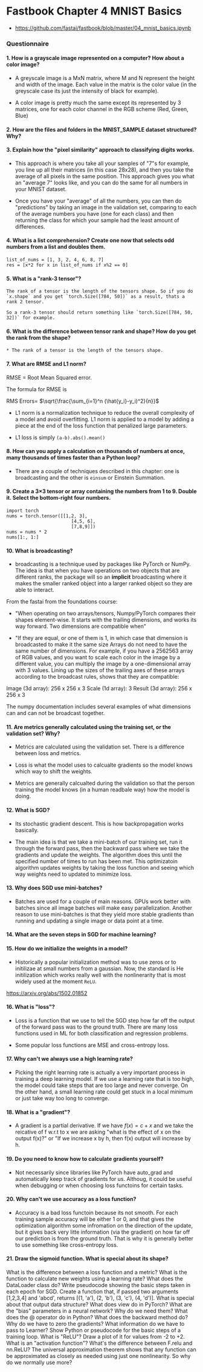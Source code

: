 # Fastbook Chapter 4 MNIST Basics

* https://github.com/fastai/fastbook/blob/master/04_mnist_basics.ipynb



### Questionnaire


#### 1. How is a grayscale image represented on a computer? How about a color image?

  * A greyscale image is a MxN matrix, where M and N represent the height and width of the image. Each value in the matrix is the color value (in the greyscale case its just the intensity of black for example). 

  * A color image is pretty much the same except its represented by 3 matrices, one for each color channel in the RGB scheme (Red, Green, Blue)



#### 2. How are the files and folders in the MNIST_SAMPLE dataset structured? Why?


#### 3. Explain how the "pixel similarity" approach to classifying digits works.

  * This approach is where you take all your samples of "7"s for example, you line up all their matrices (in this case 28x28), and then you take the average of all pixels in the same position.
  This approach gives you what an "average 7" looks like, and you can do the same for all numbers in your MNIST dataset.

  * Once you have your "average" of all the numbers, you can then do "predictions" by taking an image in the validation set, comparing to each of the average numbers you have (one for each class) and then returning the class for which your sample had the least amount of differences. 



#### 4. What is a list comprehension? Create one now that selects odd numbers from a list and doubles them.

```
list_of_nums = [1, 3, 2, 4, 6, 8, 7]
res = [x*2 for x in list_of_nums if x%2 == 0]
```

#### 5. What is a "rank-3 tensor"?

```
The rank of a tensor is the length of the tensors shape. So if you do `x.shape` and you get `torch.Size([784, 50])` as a result, thats a rank 2 tensor. 

So a rank-3 tensor should return something like `torch.Size([784, 50, 32])` for example. 
```

#### 6. What is the difference between tensor rank and shape? How do you get the rank from the shape?

    * The rank of a tensor is the length of the tensors shape.


#### 7. What are RMSE and L1 norm?

RMSE = Root Mean Squared error.

The formula for RMSE is 

RMS Errors= $\sqrt{\frac{\sum_{i=1}^n (\hat{y_i}-y_i)^2}{n}}$


  * L1 norm is a normalization technique to reduce the overall complexity of a model and avoid overfitting. L1 norm is applied to a model by adding a piece at the end of the loss function that penalized large parameters. 

  * L1 loss is simply `(a-b).abs().mean()`

#### 8. How can you apply a calculation on thousands of numbers at once, many thousands of times faster than a Python loop?

  * There are a couple of techniques described in this chapter: one is broadcasting and the other is `einsum` or Einstein Summation. 


#### 9. Create a 3×3 tensor or array containing the numbers from 1 to 9. Double it. Select the bottom-right four numbers.

```
import torch
nums = torch.tensor([[1,2, 3],
                        [4,5, 6],
                        [7,8,9]])
nums = nums * 2
nums[1:, 1:]
```

#### 10. What is broadcasting?

  * broadcasting is a technique used by packages like PyTorch or NumPy. The idea is that when you have operations on two objects that are different ranks, the package will so an **implicit** broadcasting where it makes the smaller ranked object into a larger ranked object so they are able to interact. 

  From the fastai from the foundations course:

  * "When operating on two arrays/tensors, Numpy/PyTorch compares their shapes element-wise. It starts with the trailing dimensions, and works its way forward. Two dimensions are compatible when"

  * "If they are equal, or one of them is 1, in which case that dimension is broadcasted to make it the same size Arrays do not need to have the same number of dimensions. For example, if you have a 2562563 array of RGB values, and you want to scale each color in the image by a different value, you can multiply the image by a one-dimensional array with 3 values. Lining up the sizes of the trailing axes of these arrays according to the broadcast rules, shows that they are compatible:

Image (3d array): 256 x 256 x 3 Scale (1d array): 3 Result (3d array): 256 x 256 x 3

The numpy documentation includes several examples of what dimensions can and can not be broadcast together.


#### 11. Are metrics generally calculated using the training set, or the validation set? Why?

  * Metrics are calculated using the validation set. There is a difference between loss and metrics. 

  * Loss is what the model uses to calcualte gradients so the model knows which way to shift the weights. 

  * Metrics are generally calcualted during the validation so that the person training the model knows (in a human readbale way) how the model is doing.




#### 12. What is SGD?

  * Its stochastic gradient descent. This is how backpropagation works basically. 

  * The main idea is that we take a mini-batch of our training set, run it through the forward pass, then the backward pass where we take the gradients and update the weights. The algorithm does this until the specified number of times to run has been met. This optimizatoin algorithm updates weights by taking the loss function and seeing which way weights need to updated to minimize loss. 

#### 13. Why does SGD use mini-batches?

  * Batches are used for a couple of main reasons. GPUs work better with batches since all image batches will make easy parallelization. Another reason to use mini-batches is that they yield more stable gradients than running and updating a single image or data point at a time. 

#### 14. What are the seven steps in SGD for machine learning?

#### 15. How do we initialize the weights in a model?

  * Historically a popular initialization method was to use zeros or to initilizae at small numbers from a gaussian. Now, the standard is He initilization which works really well with the nonlinerarity that is most widely used at the moment `ReLU`. 

https://arxiv.org/abs/1502.01852


#### 16. What is "loss"?

  * Loss is a function that we use to tell the SGD step how far off the output of the forward pass was to the ground truth. There are many loss functions used in ML for both classification and regression problems. 

  * Some popular loss functions are MSE and cross-entropy loss. 


#### 17. Why can't we always use a high learning rate?

  * Picking the right learning rate is actually a very important process in training a deep learning model. If we use a learning rate that is too high, the model could take steps that are too large and never converge. On the other hand, a small learning rate could get stuck in a local minimum or just take way too long to converge. 

#### 18. What is a "gradient"?
 
 * A gradient is a partial derivative. If we have $f(x) = c + x$  and we take the reicative of f w.r.t to x we are asking "what is the effect of x on the output f(x)?" or "If we increase x by h, then f(x) output will increase by h.
 
 

#### 19. Do you need to know how to calculate gradients yourself?

* Not necessarily since libraries like PyTorch have auto_grad and automatically keep track of gradients for us. Althoug, it could be useful when debugging or when choosing loss functoins for certain tasks. 



#### 20. Why can't we use accuracy as a loss function?
* Accuracy is a bad loss functoin because its not smooth. For each training sample accuracy will be either 1 or 0, and that gives the optimization algorithm some infromation on the direction of the update, but it gives back very litte information (via the gradient) on how far off our prediction is from the ground truth. That is why it is generally better to use something like cross-entropy loss. 

#### 21. Draw the sigmoid function. What is special about its shape?


What is the difference between a loss function and a metric?
What is the function to calculate new weights using a learning rate?
What does the DataLoader class do?
Write pseudocode showing the basic steps taken in each epoch for SGD.
Create a function that, if passed two arguments [1,2,3,4] and 'abcd', returns [(1, 'a'), (2, 'b'), (3, 'c'), (4, 'd')]. What is special about that output data structure?
What does view do in PyTorch?
What are the "bias" parameters in a neural network? Why do we need them?
What does the @ operator do in Python?
What does the backward method do?
Why do we have to zero the gradients?
What information do we have to pass to Learner?
Show Python or pseudocode for the basic steps of a training loop.
What is "ReLU"? Draw a plot of it for values from -2 to +2.
What is an "activation function"?
What's the difference between F.relu and nn.ReLU?
The universal approximation theorem shows that any function can be approximated as closely as needed using just one nonlinearity. So why do we normally use more?
